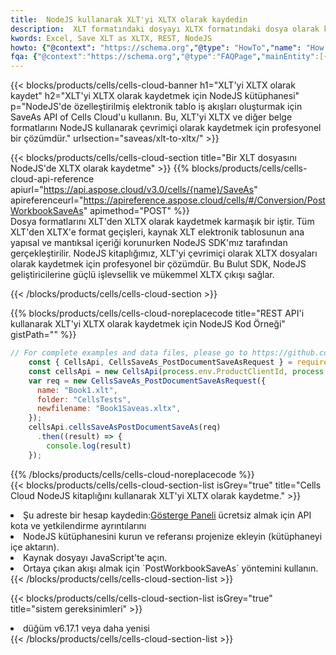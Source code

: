 ```yaml
---
title:  NodeJS kullanarak XLT'yi XLTX olarak kaydedin
description:  XLT formatındaki dosyayı XLTX formatındaki dosya olarak kaydetmek için NodeJS için Aspose.Cells Cloud SDK'yı kullanma.
kwords: Excel, Save XLT as XLTX, REST, NodeJS
howto: {"@context": "https://schema.org","@type": "HowTo","name": "How to save XLT as XLTX using the Cells Cloud NodeJS library.","description": "How to save XLT as XLTX using the Cells Cloud NodeJS library.","image": {"@type": "ImageObject"},"url": "/nodejs/saveas/xlt-to-xltx/","step": [{ "@type": "HowToStep","name": "How to save XLT as XLTX using the Cells Cloud NodeJS library. step 1", "image": {"@type": "ImageObject",},"url": "/nodejs/saveas/xlt-to-xltx/","text": "Register an account at <a href='https://dashboard.aspose.cloud/'>Dashboard</a> to get free API quota & authorization details",},{ "@type": "HowToStep","name": "How to save XLT as XLTX using the Cells Cloud NodeJS library. step 1", "image": {"@type": "ImageObject",},"url": "/nodejs/saveas/xlt-to-xltx/","text": "Install NodeJS library and add the reference (import the library) to your project.",},{ "@type": "HowToStep","name": "How to save XLT as XLTX using the Cells Cloud NodeJS library. step 1", "image": {"@type": "ImageObject",},"url": "/nodejs/saveas/xlt-to-xltx/","text": "Open the source file in JavaScript.",},{ "@type": "HowToStep","name": "How to save XLT as XLTX using the Cells Cloud NodeJS library. step 1", "image": {"@type": "ImageObject",},"url": "/nodejs/saveas/xlt-to-xltx/","text": "Use the `PostWorkbookSaveAs` method to retrieve the resulting stream.",}, ],"supply": {"@type": "HowToSupply","name": "document"},"tool": [{"@type": "HowToTool","name": "Visual Studio, Visual Studio Code, WebStorm"},{"@type": "HowToTool","name": "Aspose Cells"}],"totalTime": "PT6M"}
fqa: {"@context":"https://schema.org","@type":"FAQPage","mainEntity":[{"@type":"Question","name":"Why save file as other formats file in C# using REST API?","acceptedAnswer":{"@type":"Answer","text":"Documents are encoded in many ways, and some files may be incompatible with the software you use. To open and read such files, just save them as appropriate file formats.<br/><ol><li>Install .NET SDK and add the reference (import the library) to your project.</li><li>Open the source file in C# using REST API.</li><li>Call the PostWorkbookSaveAsRequest() method, passing an output filename with required extension.</li><li>Get the result of save as a separate file.</li></ol>"}},{"@type":"Question","name":"What file formats can I save as with your C# library?","acceptedAnswer":{"@type":"Answer","text":"We support a variety of file formats for conversion using .NET library, including XLSX, Excel, xls , PDF, CSV, HTML, Markdown, XML, PNG, JPG, TIFF, Json, TXT and many more."}},{"@type":"Question","name":"What is the maximum allowed file size for conversion using this .NET library?","acceptedAnswer":{"@type":"Answer","text":"There are no file size limits for format conversions using .NET library."}}]}
---
```

{{< blocks/products/cells/cells-cloud-banner h1="XLT\'yi XLTX olarak kaydet" h2="XLT\'yi XLTX olarak kaydetmek için NodeJS kütüphanesi" p="NodeJS\'de özelleştirilmiş elektronik tablo iş akışları oluşturmak için SaveAs API of Cells Cloud\'u kullanın. Bu, XLT\'yi XLTX ve diğer belge formatlarını NodeJS kullanarak çevrimiçi olarak kaydetmek için profesyonel bir çözümdür." urlsection="saveas/xlt-to-xltx/" >}}

{{< blocks/products/cells/cells-cloud-section title="Bir XLT dosyasını NodeJS\'de XLTX olarak kaydetme" >}}
{{% blocks/products/cells/cells-cloud-api-reference apiurl="https://api.aspose.cloud/v3.0/cells/{name}/SaveAs" apireferenceurl="https://apireference.aspose.cloud/cells/#/Conversion/PostWorkbookSaveAs" apimethod="POST" %}}
<br/>
Dosya formatlarını XLT'den XLTX olarak kaydetmek karmaşık bir iştir. Tüm XLT'den XLTX'e format geçişleri, kaynak XLT elektronik tablosunun ana yapısal ve mantıksal içeriği korunurken NodeJS SDK'mız tarafından gerçekleştirilir. NodeJS kitaplığımız, XLT'yi çevrimiçi olarak XLTX dosyaları olarak kaydetmek için profesyonel bir çözümdür. Bu Bulut SDK, NodeJS geliştiricilerine güçlü işlevsellik ve mükemmel XLTX çıkışı sağlar.

{{< /blocks/products/cells/cells-cloud-section >}}

{{% blocks/products/cells/cells-cloud-noreplacecode title="REST API\'i kullanarak XLT\'yi XLTX olarak kaydetmek için NodeJS Kod Örneği" gistPath="" %}}
  
```js
// For complete examples and data files, please go to https://github.com/aspose-cells-cloud/aspose-cells-cloud-node/
    const { CellsApi, CellsSaveAs_PostDocumentSaveAsRequest } = require("asposecellscloud");
    const cellsApi = new CellsApi(process.env.ProductClientId, process.env.ProductClientSecret);
    var req = new CellsSaveAs_PostDocumentSaveAsRequest({
      name: "Book1.xlt",
      folder: "CellsTests",
      newfilename: "Book1Saveas.xltx",
    });
    cellsApi.cellsSaveAsPostDocumentSaveAs(req)
      .then((result) => {
        console.log(result)
    });
```
  
{{% /blocks/products/cells/cells-cloud-noreplacecode %}}
<br/>
{{< blocks/products/cells/cells-cloud-section-list isGrey="true" title="Cells Cloud NodeJS kitaplığını kullanarak XLT\'yi XLTX olarak kaydetme." >}}
<li> Şu adreste bir hesap kaydedin:<a href="https://dashboard.aspose.cloud/">Gösterge Paneli</a> ücretsiz almak için API kota ve yetkilendirme ayrıntılarını</li>
<li>NodeJS kütüphanesini kurun ve referansı projenize ekleyin (kütüphaneyi içe aktarın).</li>
<li>Kaynak dosyayı JavaScript'te açın.</li>
<li>Ortaya çıkan akışı almak için `PostWorkbookSaveAs` yöntemini kullanın.</li>
{{< /blocks/products/cells/cells-cloud-section-list >}}

{{< blocks/products/cells/cells-cloud-section-list isGrey="true" title="sistem gereksinimleri" >}}
<li>düğüm v6.17.1 veya daha yenisi</li>
{{< /blocks/products/cells/cells-cloud-section-list >}}
